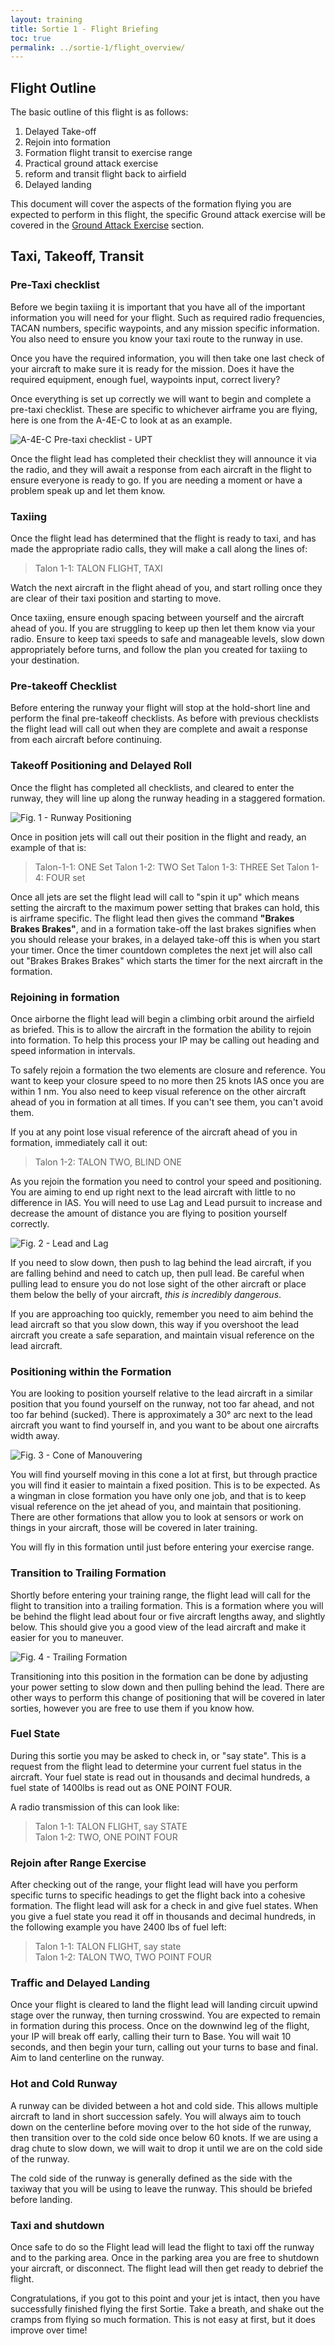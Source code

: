 ```yaml
---
layout: training
title: Sortie 1 - Flight Briefing
toc: true
permalink: ../sortie-1/flight_overview/
---
```


## Flight Outline
The basic outline of this flight is as follows:
1. Delayed Take-off
2. Rejoin into formation
3. Formation flight transit to exercise range
4. Practical ground attack exercise
5. reform and transit flight back to airfield
6. Delayed landing

This document will cover the aspects of the formation flying you are expected to perform in this flight, the specific Ground attack exercise will be covered in the [Ground Attack Exercise](../sortie-1/ground_attack) section.

## Taxi, Takeoff, Transit

### Pre-Taxi checklist
Before we begin taxiing it is important that you have all of the important information you will need for your flight. Such as required radio frequencies, TACAN numbers, specific waypoints, and any mission specific information. You also need to ensure you know your taxi route to the runway in use. 

Once you have the required information, you will then take one last check of your aircraft to make sure it is ready for the mission. Does it have the required equipment, enough fuel, waypoints input, correct livery?

Once everything is set up correctly we will want to begin and complete a pre-taxi checklist. These are specific to whichever airframe you are flying, here is one from the A-4E-C to look at as an example.

![A-4E-C Pre-taxi checklist - UPT](a4ec-pretaxi-checklist-upt.jpg)

Once the flight lead has completed their checklist they will announce it via the radio, and they will await a response from each aircraft in the flight to ensure everyone is ready to go. If you are needing a moment or have a problem speak up and let them know.

### Taxiing
Once the flight lead has determined that the flight is ready to taxi, and has made the appropriate radio calls, they will make a call along the lines of:

> Talon 1-1: TALON FLIGHT, TAXI

Watch the next aircraft in the flight ahead of you, and start rolling once they are clear of their taxi position and starting to move.

Once taxiing, ensure enough spacing between yourself and the aircraft ahead of you. If you are struggling to keep up then let them know via your radio. Ensure to keep taxi speeds to safe and manageable levels, slow down appropriately before turns, and follow the plan you created for taxiing to your destination. 

### Pre-takeoff Checklist
Before entering the runway your flight will stop at the hold-short line and perform the final pre-takeoff checklists. As before with previous checklists the flight lead will call out when they are complete and await a response from each aircraft before continuing.

### Takeoff Positioning and Delayed Roll
Once the flight has completed all checklists, and cleared to enter the runway, they will line up along the runway heading in a staggered formation. 

![Fig. 1 - Runway Positioning](fig1-runwaypositioning.jpg)

Once in position jets will call out their position in the flight and ready, an example of that is:
> Talon-1-1: ONE Set
> Talon 1-2: TWO Set
> Talon 1-3: THREE Set
> Talon 1-4: FOUR set

Once all jets are set the flight lead will call to "spin it up" which means setting the aircraft to the maximum power setting that brakes can hold, this is airframe specific. The flight lead then gives the command __"Brakes Brakes Brakes"__, and in a formation take-off the last brakes signifies when you should release your brakes, in a delayed take-off this is when you start your timer. Once the timer countdown completes the next jet will also call out "Brakes Brakes Brakes" which starts the timer for the next aircraft in the formation.

### Rejoining in formation
Once airborne the flight lead will begin a climbing orbit around the airfield as briefed. This is to allow the aircraft in the formation the ability to rejoin into formation. To help this process your IP may be calling out heading and speed information in intervals.

To safely rejoin a formation the two elements are closure and reference. You want to keep your closure speed to no more then 25 knots IAS once you are within 1 nm. You also need to keep visual reference on the other aircraft ahead of you in formation at all times. If you can't see them, you can't avoid them.

If you at any point lose visual reference of the aircraft ahead of you in formation, immediately call it out:
> Talon 1-2: TALON TWO, BLIND ONE

As you rejoin the formation you need to control your speed and positioning. You are aiming to end up right next to the lead aircraft with little to no difference in IAS. You will need to use Lag and Lead pursuit to increase and decrease the amount of distance you are flying to position yourself correctly.

![Fig. 2 - Lead and Lag](fig2-leadlag.jpg)

If you need to slow down, then push to lag behind the lead aircraft, if you are falling behind and need to catch up, then pull lead. Be careful when pulling lead to ensure you do not lose sight of the other aircraft or place them below the belly of your aircraft, *this is incredibly dangerous*.

If you are approaching too quickly, remember you need to aim behind the lead aircraft so that you slow down, this way if you overshoot the lead aircraft you create a safe separation, and maintain visual reference on the lead aircraft.

### Positioning within the Formation
You are looking to position yourself relative to the lead aircraft in a similar position that you found yourself on the runway, not too far ahead, and not too far behind (sucked). There is approximately a 30° arc next to the lead aircraft you want to find yourself in, and you want to be about one aircrafts width away.

![Fig. 3 - Cone of Manouvering](fig3-coneofmanouvering.jpg)

You will find yourself moving in this cone a lot at first, but through practice you will find it easier to maintain a fixed position. This is to be expected. As a wingman in close formation you have only one job, and that is to keep visual reference on the jet ahead of you, and maintain that positioning. There are other formations that allow you to look at sensors or work on things in your aircraft, those will be covered in later training.

You will fly in this formation until just before entering your exercise range.

### Transition to Trailing Formation
Shortly before entering your training range, the flight lead will call for the flight to transition into a trailing formation. This is a formation where you will be behind the flight lead about four or five aircraft lengths away, and slightly below. This should give you a good view of the lead aircraft and make it easier for you to maneuver.

![Fig. 4 - Trailing Formation](fig4-trailingformation.jpg)

Transitioning into this position in the formation can be done by adjusting your power setting to slow down and then pulling behind the lead. There are other ways to perform this change of positioning that will be covered in later sorties, however you are free to use them if you know how.

### Fuel State
During this sortie you may be asked to check in, or "say state". This is a request from the flight lead to determine your current fuel status in the aircraft. Your fuel state is read out in thousands and decimal hundreds, a fuel state of 1400lbs is read out as ONE POINT FOUR.

A radio transmission of this can look like:
> Talon 1-1: TALON FLIGHT, say STATE  
> Talon 1-2: TWO, ONE POINT FOUR

### Rejoin after Range Exercise
After checking out of the range, your flight lead will have you perform specific turns to specific headings to get the flight back into a cohesive formation. The flight lead will ask for a check in and give fuel states. When you give a fuel state you read it off in thousands and decimal hundreds, in the following example you have 2400 lbs of fuel left:

> Talon 1-1: TALON FLIGHT, say state  
> Talon 1-2: TALON TWO, TWO POINT FOUR

### Traffic and Delayed Landing
Once your flight is cleared to land the flight lead will landing circuit upwind stage over the runway, then turning crosswind. You are expected to remain in formation during this process. Once on the downwind leg of the flight, your IP will break off early, calling their turn to Base. You will wait 10 seconds, and then begin your turn, calling out your turns to base and final. Aim to land centerline on the runway.

### Hot and Cold Runway
A runway can be divided between a hot and cold side. This allows multiple aircraft to land in short succession safely. You will always aim to touch down on the centerline before moving over to the hot side of the runway, then transition over to the cold side once below 60 knots. If we are using a drag chute to slow down, we will wait to drop it until we are on the cold side of the runway.

The cold side of the runway is generally defined as the side with the taxiway that you will be using to leave the runway. This should be briefed before landing.

### Taxi and shutdown
Once safe to do so the Flight lead will lead the flight to taxi off the runway and to the parking area. Once in the parking area you are free to shutdown your aircraft, or disconnect. The flight lead will then get ready to debrief the flight.

Congratulations, if you got to this point and your jet is intact, then you have successfully finished flying the first Sortie. Take a breath, and shake out the cramps from flying so much formation. This is not easy at first, but it does improve over time!


